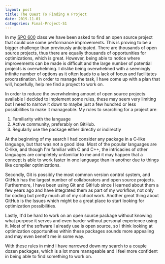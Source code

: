 ```yaml
---
layout: post
title: The Quest To Finding A Project
date: 2019-11-01
categories: Final-Project-S1
---
```


In my [SPO 600] class we have been asked to find an open source project that could use some performance improvements. This is proving to be a bigger challenge than previously anticipated. There are thousands of open source projects, thus there are equally thousands of opportunities for optimizations, which is great. However, being able to notice where improvements can be made is difficult and the large number of potential projects is overwhelming. I dislike being overwhelmed with a seemingly infinite number of options as it often leads to a lack of focus and facilitates procrastination. In order to manage the task, I have come up with a plan that will, hopefully, help me find a project to work on.

In order to reduce the overwhelming amount of open source projects available I decided to implement some rules, these may seem very limiting but I need to narrow it down to maybe just a few hundred or less possibilities to make it manageable. My rules to searching for a project are:

1. Familiarity with the language
2. Active community, preferably on GitHub.
3. Regularly use the package either directly or indirectly

At the beginning of my search I had consider any package in a C-like language, but that was not a good idea. Most of the popular languages are C-like, and though I'm familiar with C and C++, the intricacies of other languages are completely unfamiliar to me and it may happen that a concept is able to work faster in one language than in another due to things like compiler optimizations.

Secondly, Git is possibly the most common version control system, and GitHub has the largest number of collaborators and open source projects. Furthermore, I have been using Git and GitHub since I learned about them a few years ago and have integrated them as part of my workflow, not only for coding but pretty much all of my school work. Another great thing about GitHub is the Issues which might be a great place to start looking for optimization possibilities.

Lastly, It'd be hard to work on an open source package without knowing what purpose it serves and even harder without personal experience using it. Most of the software I already use is open source, so I think looking at optimization opportunities within these packages sounds more appealing and may even benefit me in some way.

With these rules in mind I have narrowed down my search to a couple dozen packages, which is a lot more manageable and I feel more confident in being able to find something to work on.

[spo 600]: https://wiki.cdot.senecacollege.ca/wiki/SPO600
